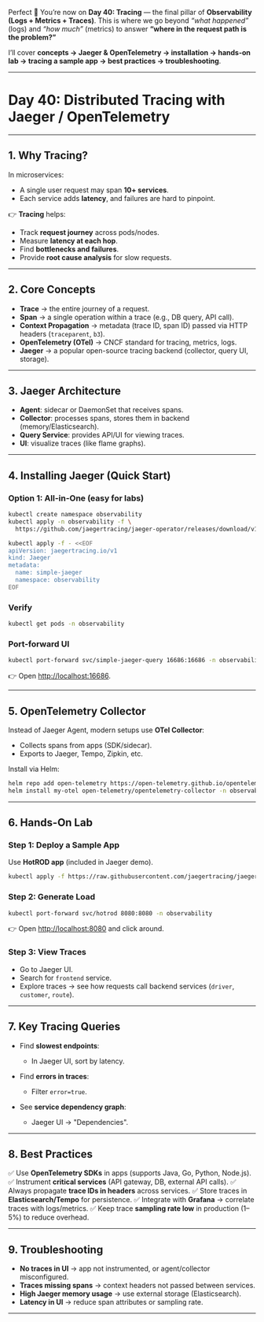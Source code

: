 Perfect 🚀 You’re now on **Day 40: Tracing** — the final pillar of **Observability (Logs + Metrics + Traces)**.
This is where we go beyond *“what happened”* (logs) and *“how much”* (metrics) to answer **“where in the request path is the problem?”**

I’ll cover **concepts → Jaeger & OpenTelemetry → installation → hands-on lab → tracing a sample app → best practices → troubleshooting**.

---

# **Day 40: Distributed Tracing with Jaeger / OpenTelemetry**

---

## **1. Why Tracing?**

In microservices:

* A single user request may span **10+ services**.
* Each service adds **latency**, and failures are hard to pinpoint.

👉 **Tracing** helps:

* Track **request journey** across pods/nodes.
* Measure **latency at each hop**.
* Find **bottlenecks and failures**.
* Provide **root cause analysis** for slow requests.

---

## **2. Core Concepts**

* **Trace** → the entire journey of a request.
* **Span** → a single operation within a trace (e.g., DB query, API call).
* **Context Propagation** → metadata (trace ID, span ID) passed via HTTP headers (`traceparent`, `b3`).
* **OpenTelemetry (OTel)** → CNCF standard for tracing, metrics, logs.
* **Jaeger** → a popular open-source tracing backend (collector, query UI, storage).

---

## **3. Jaeger Architecture**

* **Agent**: sidecar or DaemonSet that receives spans.
* **Collector**: processes spans, stores them in backend (memory/Elasticsearch).
* **Query Service**: provides API/UI for viewing traces.
* **UI**: visualize traces (like flame graphs).

---

## **4. Installing Jaeger (Quick Start)**

### Option 1: All-in-One (easy for labs)

```bash
kubectl create namespace observability
kubectl apply -n observability -f \
  https://github.com/jaegertracing/jaeger-operator/releases/download/v1.55.0/jaeger-operator.yaml

kubectl apply -f - <<EOF
apiVersion: jaegertracing.io/v1
kind: Jaeger
metadata:
  name: simple-jaeger
  namespace: observability
EOF
```

### Verify

```bash
kubectl get pods -n observability
```

### Port-forward UI

```bash
kubectl port-forward svc/simple-jaeger-query 16686:16686 -n observability
```

👉 Open [http://localhost:16686](http://localhost:16686).

---

## **5. OpenTelemetry Collector**

Instead of Jaeger Agent, modern setups use **OTel Collector**:

* Collects spans from apps (SDK/sidecar).
* Exports to Jaeger, Tempo, Zipkin, etc.

Install via Helm:

```bash
helm repo add open-telemetry https://open-telemetry.github.io/opentelemetry-helm-charts
helm install my-otel open-telemetry/opentelemetry-collector -n observability
```

---

## **6. Hands-On Lab**

### Step 1: Deploy a Sample App

Use **HotROD app** (included in Jaeger demo).

```bash
kubectl apply -f https://raw.githubusercontent.com/jaegertracing/jaeger/master/examples/hotrod/kubernetes/deployment.yaml -n observability
```

### Step 2: Generate Load

```bash
kubectl port-forward svc/hotrod 8080:8080 -n observability
```

👉 Open [http://localhost:8080](http://localhost:8080) and click around.

### Step 3: View Traces

* Go to Jaeger UI.
* Search for `frontend` service.
* Explore traces → see how requests call backend services (`driver`, `customer`, `route`).

---

## **7. Key Tracing Queries**

* Find **slowest endpoints**:

  * In Jaeger UI, sort by latency.
* Find **errors in traces**:

  * Filter `error=true`.
* See **service dependency graph**:

  * Jaeger UI → "Dependencies".

---

## **8. Best Practices**

✅ Use **OpenTelemetry SDKs** in apps (supports Java, Go, Python, Node.js).
✅ Instrument **critical services** (API gateway, DB, external API calls).
✅ Always propagate **trace IDs in headers** across services.
✅ Store traces in **Elasticsearch/Tempo** for persistence.
✅ Integrate with **Grafana** → correlate traces with logs/metrics.
✅ Keep trace **sampling rate low** in production (1–5%) to reduce overhead.

---

## **9. Troubleshooting**

* **No traces in UI** → app not instrumented, or agent/collector misconfigured.
* **Traces missing spans** → context headers not passed between services.
* **High Jaeger memory usage** → use external storage (Elasticsearch).
* **Latency in UI** → reduce span attributes or sampling rate.

---

